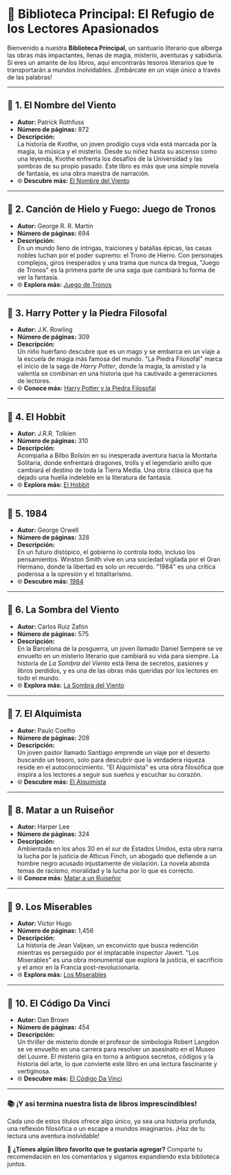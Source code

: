 # 🌟 **Biblioteca Principal: El Refugio de los Lectores Apasionados**  


Bienvenido a nuestra **Biblioteca Principal**, un santuario literario que alberga las obras más impactantes, llenas de magia, misterio, aventuras y sabiduría. Si eres un amante de los libros, aquí encontrarás tesoros literarios que te transportarán a mundos inolvidables. ¡Embárcate en un viaje único a través de las palabras!

---

## 📖 **1. El Nombre del Viento**  
- **Autor:** Patrick Rothfuss  
- **Número de páginas:** 872  
- **Descripción:**  
  La historia de Kvothe, un joven prodigio cuya vida está marcada por la magia, la música y el misterio. Desde su niñez hasta su ascenso como una leyenda, Kvothe enfrenta los desafíos de la Universidad y las sombras de su propio pasado. Este libro es más que una simple novela de fantasía, es una obra maestra de narración.  
- 🌐 **Descubre más:** [El Nombre del Viento](https://github.com/savamidev/BookTrack/blob/f45dcff65d2b0bdf948574eb361e58a4bd56cb6f/Biblioteca/El%20Nombre%20del%20Viento.md)

---

## 📖 **2. Canción de Hielo y Fuego: Juego de Tronos**  
- **Autor:** George R. R. Martin  
- **Número de páginas:** 694  
- **Descripción:**  
  En un mundo lleno de intrigas, traiciones y batallas épicas, las casas nobles luchan por el poder supremo: el Trono de Hierro. Con personajes complejos, giros inesperados y una trama que nunca da tregua, "Juego de Tronos" es la primera parte de una saga que cambiará tu forma de ver la fantasía.  
- 🌐 **Explora más:** [Juego de Tronos](https://github.com/savamidev/BookTrack/blob/f45dcff65d2b0bdf948574eb361e58a4bd56cb6f/Biblioteca/Canci%C3%B3n%20de%20Hielo%20y%20Fuego%3A%20Juego%20de%20Tronos.md)  

---

## 📖 **3. Harry Potter y la Piedra Filosofal**  
- **Autor:** J.K. Rowling  
- **Número de páginas:** 309  
- **Descripción:**  
  Un niño huérfano descubre que es un mago y se embarca en un viaje a la escuela de magia más famosa del mundo. "La Piedra Filosofal" marca el inicio de la saga de *Harry Potter*, donde la magia, la amistad y la valentía se combinan en una historia que ha cautivado a generaciones de lectores.  
- 🌐 **Conoce más:** [Harry Potter y la Piedra Filosofal](https://github.com/savamidev/BookTrack/blob/60fc15664e0073828b6beff21b6f46e7782f5122/Biblioteca/Harry%20Potter%20y%20la%20Piedra%20Filosofal.md)  

---

## 📖 **4. El Hobbit**  
- **Autor:** J.R.R. Tolkien  
- **Número de páginas:** 310  
- **Descripción:**  
  Acompaña a Bilbo Bolsón en su inesperada aventura hacia la Montaña Solitaria, donde enfrentará dragones, trolls y el legendario anillo que cambiará el destino de toda la Tierra Media. Una obra clásica que ha dejado una huella indeleble en la literatura de fantasía.  
- 🌐 **Explora más:** [El Hobbit](https://www.tolkiensociety.org/author/j-r-r-tolkien/)  

---

## 📖 **5. 1984**  
- **Autor:** George Orwell  
- **Número de páginas:** 328  
- **Descripción:**  
  En un futuro distópico, el gobierno lo controla todo, incluso los pensamientos. Winston Smith vive en una sociedad vigilada por el Gran Hermano, donde la libertad es solo un recuerdo. "1984" es una crítica poderosa a la opresión y el totalitarismo.  
- 🌐 **Descubre más:** [1984](https://www.george-orwell.org/1984/)  

---

## 📖 **6. La Sombra del Viento**  
- **Autor:** Carlos Ruiz Zafón  
- **Número de páginas:** 575  
- **Descripción:**  
  En la Barcelona de la posguerra, un joven llamado Daniel Sempere se ve envuelto en un misterio literario que cambiará su vida para siempre. La historia de *La Sombra del Viento* está llena de secretos, pasiones y libros perdidos, y es una de las obras más queridas por los lectores en todo el mundo.  
- 🌐 **Explora más:** [La Sombra del Viento](https://www.carlosruizzafon.co.uk/)  

---

## 📖 **7. El Alquimista**  
- **Autor:** Paulo Coelho  
- **Número de páginas:** 208  
- **Descripción:**  
  Un joven pastor llamado Santiago emprende un viaje por el desierto buscando un tesoro, solo para descubrir que la verdadera riqueza reside en el autoconocimiento. "El Alquimista" es una obra filosófica que inspira a los lectores a seguir sus sueños y escuchar su corazón.  
- 🌐 **Descubre más:** [El Alquimista](https://www.paulocoelho.com/en/)  

---

## 📖 **8. Matar a un Ruiseñor**  
- **Autor:** Harper Lee  
- **Número de páginas:** 324  
- **Descripción:**  
  Ambientada en los años 30 en el sur de Estados Unidos, esta obra narra la lucha por la justicia de Atticus Finch, un abogado que defiende a un hombre negro acusado injustamente de violación. La novela aborda temas de racismo, moralidad y la lucha por lo que es correcto.  
- 🌐 **Conoce más:** [Matar a un Ruiseñor](https://www.harperlee.com/)  

---

## 📖 **9. Los Miserables**  
- **Autor:** Victor Hugo  
- **Número de páginas:** 1,456  
- **Descripción:**  
  La historia de Jean Valjean, un exconvicto que busca redención mientras es perseguido por el implacable inspector Javert. "Los Miserables" es una obra monumental que explora la justicia, el sacrificio y el amor en la Francia post-revolucionaria.  
- 🌐 **Explora más:** [Los Miserables](https://www.gutenberg.org/ebooks/135)  

---

## 📖 **10. El Código Da Vinci**  
- **Autor:** Dan Brown  
- **Número de páginas:** 454  
- **Descripción:**  
  Un thriller de misterio donde el profesor de simbología Robert Langdon se ve envuelto en una carrera para resolver un asesinato en el Museo del Louvre. El misterio gira en torno a antiguos secretos, códigos y la historia del arte, lo que convierte este libro en una lectura fascinante y vertiginosa.  
- 🌐 **Descubre más:** [El Código Da Vinci](https://danbrown.com/)  

---

### 📚 **¡Y así termina nuestra lista de libros imprescindibles!**  
Cada uno de estos títulos ofrece algo único, ya sea una historia profunda, una reflexión filosófica o un escape a mundos imaginarios. ¡Haz de tu lectura una aventura inolvidable!

🔖 **¿Tienes algún libro favorito que te gustaría agregar?** Comparte tu recomendación en los comentarios y sigamos expandiendo esta biblioteca juntos.  

